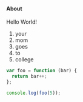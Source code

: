 #### About


Hello World!

1. your
1. mom
1. goes
1. to
1. college

``` js
var foo = function (bar) {
  return bar++;
};

console.log(foo(5));
```